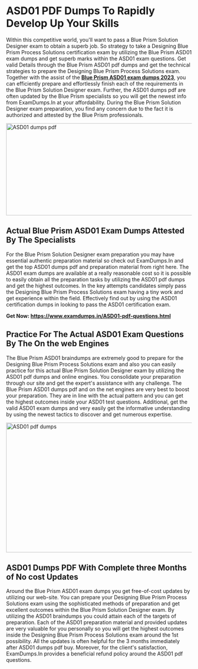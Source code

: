 <h1><strong>ASD01 PDF Dumps To Rapidly Develop Up Your Skills</strong></h1>
<p>Within this competitive world, you'll want to pass a Blue Prism Solution Designer exam to obtain a superb job. So strategy to take a Designing Blue Prism Process Solutions certification exam by utilizing the Blue Prism ASD01 exam dumps and get superb marks within the ASD01 exam questions. Get valid Details through the Blue Prism ASD01 pdf dumps and get the technical strategies to prepare the Designing Blue Prism Process Solutions exam. Together with the assist of the <strong><a href="https://www.examdumps.in/ASD01-pdf-questions.html">Blue Prism ASD01 exam dumps 2023</a></strong>, you can efficiently prepare and effortlessly finish each of the requirements in the Blue Prism Solution Designer exam. Further, the ASD01 dumps pdf are often updated by the Blue Prism specialists so you will get the newest info from ExamDumps.In at your affordability. During the Blue Prism Solution Designer exam preparation, you find any concern due to the fact it is authorized and attested by the Blue Prism professionals.</p>
<p><img src="https://i.ibb.co/zxJwW90/Copy-of-Online-Classes-Twitter-header-post-Made-with-Poster-My-Wall-1.png" alt="ASD01 dumps pdf" width="750" height="250" /></p>
<h2><strong>Actual Blue Prism ASD01 Exam Dumps Attested By The Specialists</strong></h2>
<p>For the Blue Prism Solution Designer exam preparation you may have essential authentic preparation material so check out ExamDumps.In and get the top ASD01 dumps pdf and preparation material from right here. The ASD01 exam dumps are available at a really reasonable cost so it is possible to easily obtain all the preparation tasks by utilizing the ASD01 pdf dumps and get the highest outcomes. In the key attempts candidates simply pass the Designing Blue Prism Process Solutions exam having a tiny work and get experience within the field. Effectively find out by using the ASD01 certification dumps in looking to pass the ASD01 certification exam.</p>
<p><strong>Get Now:&nbsp;<a href="https://www.examdumps.in/ASD01-pdf-questions.html">https://www.examdumps.in/ASD01-pdf-questions.html</a></strong></p>
<h2><strong>Practice For The Actual ASD01 Exam Questions By The On the web Engines</strong></h2>
<p>The Blue Prism ASD01 braindumps are extremely good to prepare for the Designing Blue Prism Process Solutions exam and also you can easily practice for this actual Blue Prism Solution Designer exam by utilizing the ASD01 pdf dumps and online engines. You consolidate your preparation through our site and get the expert's assistance with any challenge. The Blue Prism ASD01 dumps pdf and on the net engines are very best to boost your preparation. They are in line with the actual pattern and you can get the highest outcomes inside your ASD01 test questions. Additional, get the valid ASD01 exam dumps and very easily get the informative understanding by using the newest tactics to discover and get numerous expertise.</p>
<p><a href="https://www.examdumps.in/ASD01-pdf-questions.html"><img src="https://i.ibb.co/QkNtdwY/Copy-of-Zoom-Online-Classes-Facebook-Share-Po-Made-with-Poster-My-Wall-1.jpg" alt="ASD01 pdf dumps" width="670" height="352" /></a></p>
<h2><strong>ASD01 Dumps PDF With Complete three Months of No cost Updates</strong></h2>
<p>Around the Blue Prism ASD01 exam dumps you get free-of-cost updates by utilizing our web-site. You can prepare your Designing Blue Prism Process Solutions exam using the sophisticated methods of preparation and get excellent outcomes within the Blue Prism Solution Designer exam. By utilizing the ASD01 braindumps you could attain each of the targets of preparation. Each of the ASD01 preparation material and provided updates are very valuable for you personally so you will get the highest outcomes inside the Designing Blue Prism Process Solutions exam around the 1st possibility. All the updates is often helpful for the 3 months immediately after ASD01 dumps pdf buy. Moreover, for the client's satisfaction, ExamDumps.In provides a beneficial refund policy around the ASD01 pdf questions.</p>
